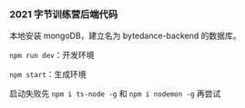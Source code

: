 ### 2021 字节训练营后端代码

本地安装 mongoDB，建立名为 bytedance-backend 的数据库。

`npm run dev`：开发环境

`npm start`：生成环境

启动失败先 `npm i ts-node -g` 和 `npm i nodemon -g` 再尝试

